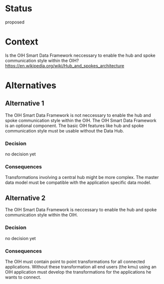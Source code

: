 
# Status
proposed

# Context
Is the OIH Smart Data Framework neccessary to enable the hub and spoke communication style within the OIH?
https://en.wikipedia.org/wiki/Hub_and_spokes_architecture

# Alternatives

## Alternative 1
The OIH Smart Data Framework is not neccessary to enable the hub and spoke communication style within the OIH.
The OIH Smart Data Framework is an optional component. The basic OIH features like hub and spoke communication style must be usable without the Data Hub.

### Decision
no decision yet

### Consequences
Transformations involving a central hub might be more complex. The master data model must be compatible with the application specific data model.

## Alternative 2
The OIH Smart Data Framework is neccessary to enable the hub and spoke communication style within the OIH.

### Decision
no decision yet

### Consequences
The OIH must contain point to point transformations for all connected applications.
Without these transformation all end users (the kmu) using an OIH application must develop the transformations for the applications he wants to connect.
